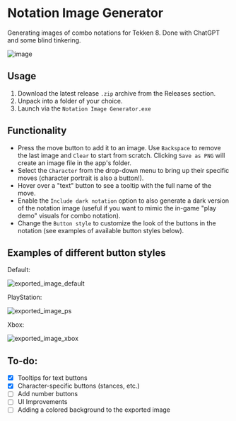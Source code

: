 # Notation Image Generator
Generating images of combo notations for Tekken 8. Done with ChatGPT and some blind tinkering.

![image](https://github.com/LolJohn11/NotationImageGenerator/assets/49366383/8701866b-312c-458d-a3bf-ade5abe56d98)

## Usage
1. Download the latest release `.zip` archive from the Releases section.
2. Unpack into a folder of your choice.
3. Launch via the `Notation Image Generator.exe`

## Functionality
- Press the move button to add it to an image. Use `Backspace` to remove the last image and `Clear` to start from scratch. Clicking `Save as PNG` will create an image file in the app's folder.
- Select the `Character` from the drop-down menu to bring up their specific moves (character portrait is also a button!).
- Hover over a "text" button to see a tooltip with the full name of the move.
- Enable the `Include dark notation` option to also generate a dark version of the notation image (useful if you want to mimic the in-game "play demo" visuals for combo notation).
- Change the `Button style` to customize the look of the buttons in the notation (see examples of available button styles below).

## Examples of different button styles

Default:

![exported_image_default](https://github.com/LolJohn11/NotationImageGenerator/assets/49366383/c05b7dc8-71c3-4e0a-bb73-6fa61a78b44a)

PlayStation:

![exported_image_ps](https://github.com/LolJohn11/NotationImageGenerator/assets/49366383/7298c76b-2e1d-4711-bdde-8e54f2fe54e2)

Xbox:

![exported_image_xbox](https://github.com/LolJohn11/NotationImageGenerator/assets/49366383/49ca8e6d-e109-4ae0-bebd-30d356c9d098)

## To-do:
- [X] Tooltips for text buttons
- [X] Character-specific buttons (stances, etc.)
- [ ] Add number buttons
- [ ] UI Improvements
- [ ] Adding a colored background to the exported image
